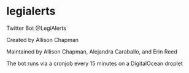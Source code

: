 # legialerts
Twitter Bot @LegiAlerts

Created by Allison Chapman

Maintained by Allison Chapman, Alejandra Caraballo, and Erin Reed 

The bot runs via a cronjob every 15 minutes on a DigitalOcean droplet
